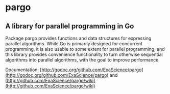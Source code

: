 # pargo
## A library for parallel programming in Go

Package pargo provides functions and data structures for expressing
parallel algorithms. While Go is primarily designed for concurrent
programming, it is also usable to some extent for parallel
programming, and this library provides convenience functionality to
turn otherwise sequential algorithms into parallel algorithms, with
the goal to improve performance.

Documentation: [http://godoc.org/github.com/ExaScience/pargo](http://godoc.org/github.com/ExaScience/pargo)
and [http://github.com/ExaScience/pargo/wiki](http://github.com/ExaScience/pargo/wiki)

